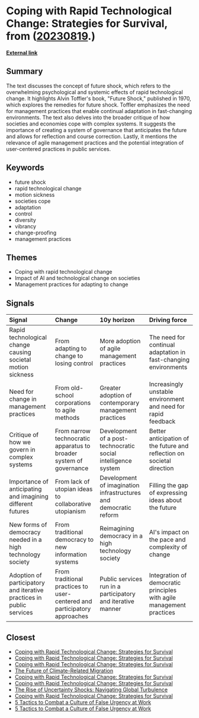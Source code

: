 # __Coping with Rapid Technological Change: Strategies for Survival__, from ([20230819](https://kghosh.substack.com/p/20230819).)

__[External link](https://medium.com/@jamestplunkett/how-to-cope-with-future-shock-b30f4f7454ad)__



## Summary

The text discusses the concept of future shock, which refers to the overwhelming psychological and systemic effects of rapid technological change. It highlights Alvin Toffler's book, "Future Shock," published in 1970, which explores the remedies for future shock. Toffler emphasizes the need for management practices that enable continual adaptation in fast-changing environments. The text also delves into the broader critique of how societies and economies cope with complex systems. It suggests the importance of creating a system of governance that anticipates the future and allows for reflection and course correction. Lastly, it mentions the relevance of agile management practices and the potential integration of user-centered practices in public services.

## Keywords

* future shock
* rapid technological change
* motion sickness
* societies cope
* adaptation
* control
* diversity
* vibrancy
* change-proofing
* management practices

## Themes

* Coping with rapid technological change
* Impact of AI and technological change on societies
* Management practices for adapting to change

## Signals

| Signal                                                               | Change                                                                   | 10y horizon                                                      | Driving force                                                          |
|:---------------------------------------------------------------------|:-------------------------------------------------------------------------|:-----------------------------------------------------------------|:-----------------------------------------------------------------------|
| Rapid technological change causing societal motion sickness          | From adapting to change to losing control                                | More adoption of agile management practices                      | The need for continual adaptation in fast-changing environments        |
| Need for change in management practices                              | From old-school corporations to agile methods                            | Greater adoption of contemporary management practices            | Increasingly unstable environment and need for rapid feedback          |
| Critique of how we govern in complex systems                         | From narrow technocratic apparatus to broader system of governance       | Development of a post-technocratic social intelligence system    | Better anticipation of the future and reflection on societal direction |
| Importance of anticipating and imagining different futures           | From lack of utopian ideas to collaborative utopianism                   | Development of imagination infrastructures and democratic reform | Filling the gap of expressing ideas about the future                   |
| New forms of democracy needed in a high technology society           | From traditional democracy to new information systems                    | Reimagining democracy in a high technology society               | AI's impact on the pace and complexity of change                       |
| Adoption of participatory and iterative practices in public services | From traditional practices to user-centered and participatory approaches | Public services run in a participatory and iterative manner      | Integration of democratic principles with agile management practices   |

## Closest

* [Coping with Rapid Technological Change: Strategies for Survival](14a8b49f5342c0428f8f03db633c57d5)
* [Coping with Rapid Technological Change: Strategies for Survival](14a8b49f5342c0428f8f03db633c57d5)
* [Coping with Rapid Technological Change: Strategies for Survival](14a8b49f5342c0428f8f03db633c57d5)
* [The Future of Climate-Related Migration](c81fc28723b795ba2febc1fc728d6f1a)
* [Coping with Rapid Technological Change: Strategies for Survival](14a8b49f5342c0428f8f03db633c57d5)
* [Coping with Rapid Technological Change: Strategies for Survival](14a8b49f5342c0428f8f03db633c57d5)
* [The Rise of Uncertainty Shocks: Navigating Global Turbulence](ab8c972a6c092c9ac6b37922e0a07f62)
* [Coping with Rapid Technological Change: Strategies for Survival](14a8b49f5342c0428f8f03db633c57d5)
* [5 Tactics to Combat a Culture of False Urgency at Work](4ea057ebf3a14884754e7d3fe2566ce5)
* [5 Tactics to Combat a Culture of False Urgency at Work](b4184f4b97d0fb3cd618ec7e7d8ed842)
